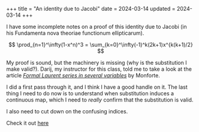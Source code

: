 +++
title = "An identity due to Jacobi"
date = 2024-03-14
updated = 2024-03-14
+++

I have some incomplete notes on a proof of this identity due to Jacobi (in his Fundamenta nova theoriae functionum ellipticarum).

$$
\prod_{n=1}^\infty(1-x^n)^3 = \sum_{k=0}^\infty(-1)^k(2k+1)x^{k(k+1)/2} 
$$

My proof is sound, but the machinery is missing (why is the substitution I make valid?). Darij, my instructor for this class, told me to take a look at the article [*Formal Laurent series in several variables*](https://doi.org/10.1016/j.exmath.2013.01.004) by Monforte.

I did a first pass through it, and I think I have a good handle on it. The last thing I need to do now is to understand when substitution induces a continuous map, which I need to *really* confirm that the substitution is valid.

I also need to cut down on the confusing indices.

Check it out [here](/jacobiproduct.pdf)
